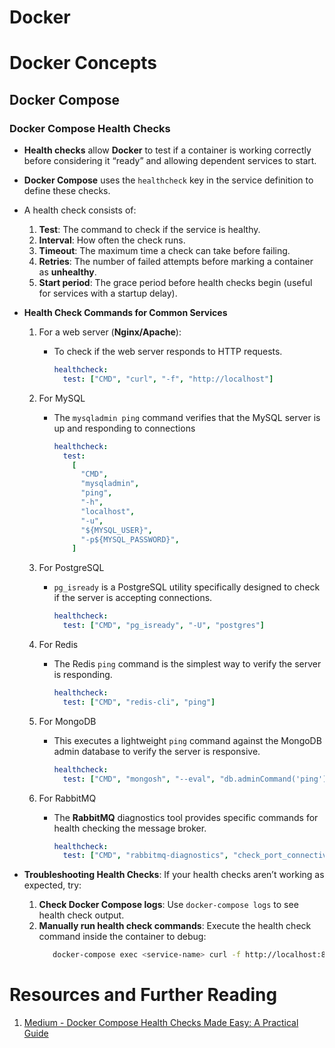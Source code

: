 # Docker

# Docker Concepts

## Docker Compose

### Docker Compose Health Checks

- **Health checks** allow **Docker** to test if a container is working correctly before considering it “ready” and allowing dependent services to start.
- **Docker Compose** uses the `healthcheck` key in the service definition to define these checks.
- A health check consists of:

  1. **Test**: The command to check if the service is healthy.
  2. **Interval**: How often the check runs.
  3. **Timeout**: The maximum time a check can take before failing.
  4. **Retries**: The number of failed attempts before marking a container as **unhealthy**.
  5. **Start period**: The grace period before health checks begin (useful for services with a startup delay).

- **Health Check Commands for Common Services**

  1. For a web server (**Nginx/Apache**):

     - To check if the web server responds to HTTP requests.
       ```yml
       healthcheck:
         test: ["CMD", "curl", "-f", "http://localhost"]
       ```

  2. For MySQL
     - The `mysqladmin ping` command verifies that the MySQL server is up and responding to connections
       ```yml
       healthcheck:
         test:
           [
             "CMD",
             "mysqladmin",
             "ping",
             "-h",
             "localhost",
             "-u",
             "${MYSQL_USER}",
             "-p${MYSQL_PASSWORD}",
           ]
       ```
  3. For PostgreSQL

     - `pg_isready` is a PostgreSQL utility specifically designed to check if the server is accepting connections.
       ```yml
       healthcheck:
         test: ["CMD", "pg_isready", "-U", "postgres"]
       ```

  4. For Redis

     - The Redis `ping` command is the simplest way to verify the server is responding.
       ```yml
       healthcheck:
         test: ["CMD", "redis-cli", "ping"]
       ```

  5. For MongoDB
     - This executes a lightweight `ping` command against the MongoDB admin database to verify the server is responsive.
       ```yml
       healthcheck:
         test: ["CMD", "mongosh", "--eval", "db.adminCommand('ping')"]
       ```
  6. For RabbitMQ
     - The **RabbitMQ** diagnostics tool provides specific commands for health checking the message broker.
       ```yml
       healthcheck:
         test: ["CMD", "rabbitmq-diagnostics", "check_port_connectivity"]
       ```

- **Troubleshooting Health Checks**: If your health checks aren’t working as expected, try:
  1. **Check Docker Compose logs**: Use `docker-compose logs` to see health check output.
  2. **Manually run health check commands**: Execute the health check command inside the container to debug:
     ```sh
        docker-compose exec <service-name> curl -f http://localhost:8080/health
     ```

# Resources and Further Reading

1. [Medium - Docker Compose Health Checks Made Easy: A Practical Guide](https://medium.com/@cbaah123/docker-compose-health-checks-made-easy-a-practical-guide-3a340571b88e)
